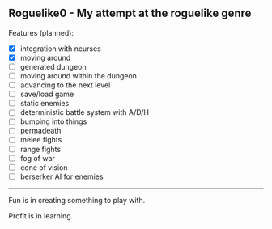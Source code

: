Roguelike0 - My attempt at the roguelike genre
---
Features (planned):
- [x] integration with ncurses
- [x] moving around
- [ ] generated dungeon
- [ ] moving around within the dungeon
- [ ] advancing to the next level
- [ ] save/load game
- [ ] static enemies
- [ ] deterministic battle system with A/D/H
- [ ] bumping into things
- [ ] permadeath
- [ ] melee fights
- [ ] range fights
- [ ] fog of war
- [ ] cone of vision
- [ ] berserker AI for enemies

---
Fun is in creating something to play with.

Profit is in learning.
